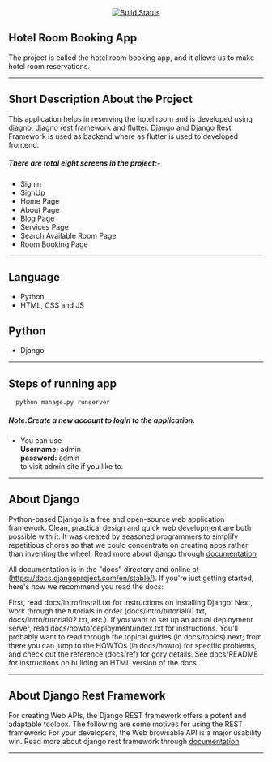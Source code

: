 
<p align="center">
<a href="https://github.com/django/django"><img src="https://miro.medium.com/max/600/1*grQtRddJZ6pLErj2yeRYPA.png" alt="Build Status"></a>



## Hotel Room Booking App

The project is called the hotel room booking app, and it allows us to make hotel room reservations.

___
## Short Description About the Project

This application helps in reserving the hotel room and is developed using djagno, djagno rest framework and flutter.
Django and Django Rest Framework is used as backend where as flutter is used to developed frontend.

##### There are total eight screens in the project:-
* Signin
* SignUp
* Home Page
* About Page
* Blog Page
* Services Page
* Search Available Room Page
* Room Booking Page

___

## Language
* Python
* HTML, CSS and JS

## Python
* Django
___

## Steps of running app

```
  python manage.py runserver
```
##### Note:Create a new account to login to the application.

* You can use\
**Username:** admin\
**password:** admin\
to visit admin site if you like to.
___

## About Django

Python-based Django is a free and open-source web application framework. Clean, practical design and quick web development are both possible with it. It was created by seasoned programmers to simplify repetitious chores so that we could concentrate on creating apps rather than inventing the wheel. Read more about django through [documentation](https://docs.djangoproject.com/en/4.0/)

All documentation is in the "docs" directory and online at (https://docs.djangoproject.com/en/stable/). If you're just getting started, here's how we recommend you read the docs:

First, read docs/intro/install.txt for instructions on installing Django.
Next, work through the tutorials in order (docs/intro/tutorial01.txt, docs/intro/tutorial02.txt, etc.).
If you want to set up an actual deployment server, read docs/howto/deployment/index.txt for instructions.
You'll probably want to read through the topical guides (in docs/topics) next; from there you can jump to the HOWTOs (in docs/howto) for specific problems, and check out the reference (docs/ref) for gory details.
See docs/README for instructions on building an HTML version of the docs.


___

## About Django Rest Framework

For creating Web APIs, the Django REST framework offers a potent and adaptable toolbox. The following are some motives for using the REST framework: For your developers, the Web browsable API is a major usability win.
Read more about django rest framework through [documentation](https://www.django-rest-framework.org/#:~:text=Django%20REST%20framework%20is%20a,packages%20for%20OAuth1a%20and%20OAuth2.)

___


